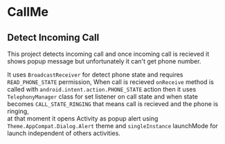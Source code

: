# CallMe  

## Detect Incoming Call  

This project detects incoming call and once incoming call is recieved it shows popup message but unfortunately it can't get phone number.  

It uses `BroadcastReceiver` for detect phone state and requires `READ_PHONE_STATE` permission, 
When call is recieved `onReceive` method is called with `android.intent.action.PHONE_STATE` action 
then it uses `TelephonyManager` class for set listener on call state and when state becomes `CALL_STATE_RINGING`
that means call is recieved and the phone is ringing,  
at that moment it opens Activity as popup alert using `Theme.AppCompat.Dialog.Alert` theme and `singleInstance` launchMode for launch independent of others activities.
  
